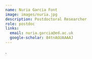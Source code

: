```yaml
---
name: Nuria Garcia Font
image: images/nuria.jpg
description: Postdoctoral Researcher
role: postdoc
links:
  email: nuria.garcia@ed.ac.uk
  google-scholar: 84tnAGUAAAAJ
---
```


.